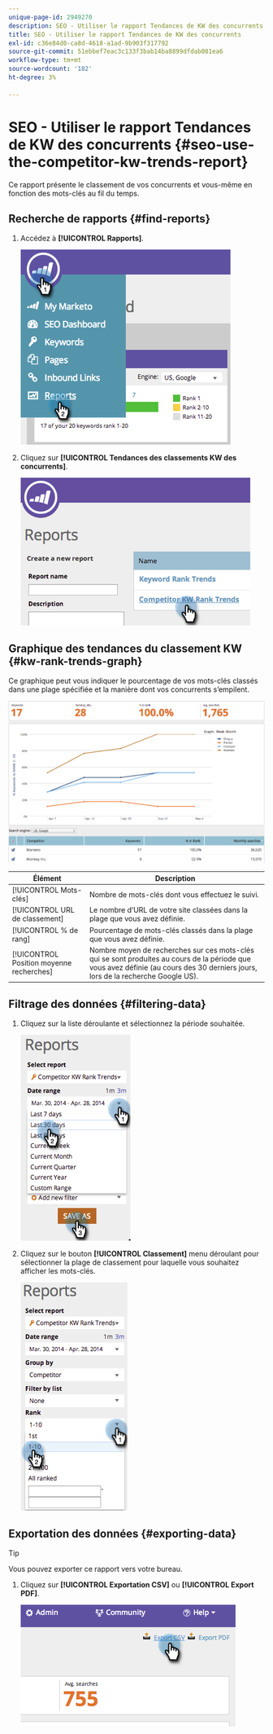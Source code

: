 ```yaml
---
unique-page-id: 2949270
description: SEO - Utiliser le rapport Tendances de KW des concurrents - Documents Marketo - Documentation du produit
title: SEO - Utiliser le rapport Tendances de KW des concurrents
exl-id: c36e84d0-ca8d-4618-a1ad-9b903f317792
source-git-commit: 51ebbef7eac3c133f3bab14ba8899dfdab081ea6
workflow-type: tm+mt
source-wordcount: '182'
ht-degree: 3%

---
```


# SEO - Utiliser le rapport Tendances de KW des concurrents {#seo-use-the-competitor-kw-trends-report}

Ce rapport présente le classement de vos concurrents et vous-même en fonction des mots-clés au fil du temps.

## Recherche de rapports {#find-reports}

1. Accédez à **[!UICONTROL Rapports]**.

   ![](assets/image2014-9-18-14-3a6-3a18.png)

1. Cliquez sur **[!UICONTROL Tendances des classements KW des concurrents]**.

   ![](assets/image2014-9-18-14-3a6-3a37.png)

## Graphique des tendances du classement KW {#kw-rank-trends-graph}

Ce graphique peut vous indiquer le pourcentage de vos mots-clés classés dans une plage spécifiée et la manière dont vos concurrents s’empilent.

![](assets/image2014-9-18-14-3a7-3a1.png)

| Élément | Description |
|---|---|
| [!UICONTROL Mots-clés] | Nombre de mots-clés dont vous effectuez le suivi. |
| [!UICONTROL URL de classement] | Le nombre d’URL de votre site classées dans la plage que vous avez définie. |
| [!UICONTROL % de rang] | Pourcentage de mots-clés classés dans la plage que vous avez définie. |
| [!UICONTROL Position moyenne recherches] | Nombre moyen de recherches sur ces mots-clés qui se sont produites au cours de la période que vous avez définie (au cours des 30 derniers jours, lors de la recherche Google US). |

## Filtrage des données {#filtering-data}

1. Cliquez sur la liste déroulante et sélectionnez la période souhaitée.

   ![](assets/image2014-9-18-14-3a7-3a17.png)

1. Cliquez sur le bouton **[!UICONTROL Classement]** menu déroulant pour sélectionner la plage de classement pour laquelle vous souhaitez afficher les mots-clés.

   ![](assets/image2014-9-18-14-3a8-3a26.png)

## Exportation des données {#exporting-data}

>[!TIP]
>
>Vous pouvez exporter ce rapport vers votre bureau.

1. Cliquez sur **[!UICONTROL Exportation CSV]** ou **[!UICONTROL Export PDF]**.

   ![](assets/image2014-9-18-14-3a9-3a49.png)
